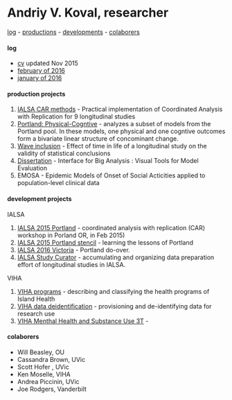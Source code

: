 Andriy V. Koval, researcher 
===
[log](#log) - [productions](#productions) - [developments](#developments) - [colaborers](#colaborers) 

#### log
- [cv]() updated Nov 2015
- [february of 2016](https://github.com/andkov/about/blob/master/2016/feb/README.md) 
- [january of 2016](https://github.com/andkov/about/blob/master/2016/jan/README.md)   
  

#### production projects  
1. [IALSA CAR methods](https://github.com/IALSA/ialsa-car-methods) - Practical implementation of Coordinated Analysis with Replication  for 9 longitudinal studies  
2. [Portland: Physical-Cogntive](https://github.com/IALSA/Portland-physical-cognitive) - analyzes a subset of models from the Portland pool. In these models, one physical and one cogntive outcomes form a bivariate linear structure of concominant change.   
3. [Wave inclusion](https://github.com/IALSA/wave-inclusion) - Effect of time in life of a longitudinal study on the validity of statistical conclusions  
4. [Dissertation](https://github.com/andkov/Longitudinal_Models_of_Religiosity_NLSY97) - Interface for Big Analysis : Visual Tools for Model Evaluation
5. EMOSA - Epidemic Models of Onset of Social Acticities applied to population-level clinical data  

#### development projects

IALSA  
1. [IALSA 2015 Portland](https://github.com/IALSA/IALSA-2015-Portland) - coordinated analysis with replication (CAR) workshop in Porland OR, in Feb 2015)     
2. [IALSA 2015 Portland stencil](https://github.com/IALSA/ialsa-2015-portland-stencil) - learning the lessons of Portland
3. [IALSA 2016 Victoria](https://github.com/IALSA/ialsa-2016-victoria) - Portland do-over.     
4. [IALSA Study Curator](https://github.com/IALSA/ialsa-study-curator)   - accumulating and organizing data preparation effort  of longitudinal studies in IALSA.   

VIHA    
1. [VIHA programs]() - describing and classifying the health programs of Island Health   
2. [VIHA data deidentification]() - provisioning and de-identifying data for research use    
3. [VIHA Menthal Health and Substance Use 3T](https://github.com/IHACRU/3t-mental-health) -    

#### colaborers
- Will Beasley, OU
- Cassandra Brown, UVic
- Scott Hofer , UVic
- Ken Moselle, VIHA
- Andrea Piccinin, UVic
- Joe Rodgers, Vanderbilt  





